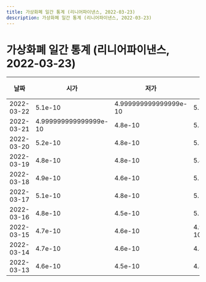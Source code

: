 ```yaml
---
title: 가상화폐 일간 통계 (리니어파이낸스, 2022-03-23)
description: 가상화폐 일간 통계 (리니어파이낸스, 2022-03-23)
---
```



가상화폐 일간 통계 (리니어파이낸스, 2022-03-23)
===

|날짜|시가|저가|고가|종가|비고|
|--|--|--|--|--|--|
|2022-03-22|5.1e-10|4.999999999999999e-10|5.2e-10|5.1e-10|    |
|2022-03-21|4.999999999999999e-10|4.8e-10|5.3e-10|5.1e-10|    |
|2022-03-20|5.2e-10|4.8e-10|5.3e-10|4.9e-10|    |
|2022-03-19|4.8e-10|4.8e-10|5.4e-10|5.2e-10|    |
|2022-03-18|4.9e-10|4.6e-10|5.1e-10|4.9e-10|    |
|2022-03-17|5.1e-10|4.8e-10|5.1e-10|4.9e-10|    |
|2022-03-16|4.8e-10|4.5e-10|5.2e-10|5.1e-10|    |
|2022-03-15|4.7e-10|4.6e-10|4.999999999999999e-10|4.6e-10|    |
|2022-03-14|4.7e-10|4.6e-10|4.8e-10|4.8e-10|    |
|2022-03-13|4.6e-10|4.5e-10|4.8e-10|4.7e-10|    |

